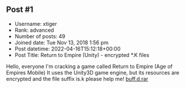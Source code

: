## Post #1
- Username: xtiger
- Rank: advanced
- Number of posts: 49
- Joined date: Tue Nov 13, 2018 1:56 pm
- Post datetime: 2022-04-16T15:12:18+00:00
- Post Title: Return to Empire (Unity) - encrypted *.K files

Hello, everyone
I'm cracking a game called Return to Empire (Age of Empires Mobile)
It uses the Unity3D game engine, but its resources are encrypted and the file suffix is.k
please help me!
[buff.d.rar](https://xentaxbackup.github.io/file/22087_buff.d.rar)
